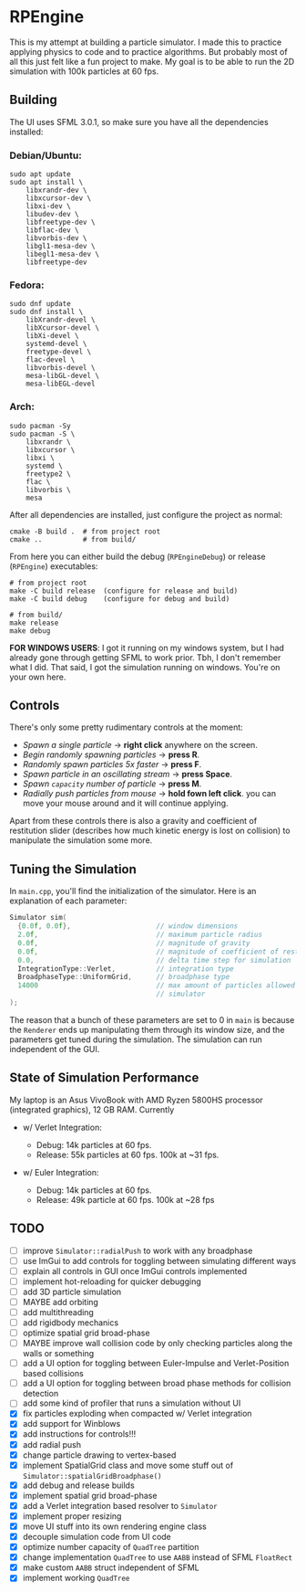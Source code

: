 # RPEngine

This is my attempt at building a particle simulator. I made this to practice
applying physics to code and to practice algorithms. But probably most of all
this just felt like a fun project to make. My goal is to be able to run the 2D
simulation with 100k particles at 60 fps.

## Building

The UI uses SFML 3.0.1, so make sure you have all the dependencies installed:

### Debian/Ubuntu:

```
sudo apt update
sudo apt install \
    libxrandr-dev \
    libxcursor-dev \
    libxi-dev \
    libudev-dev \
    libfreetype-dev \
    libflac-dev \
    libvorbis-dev \
    libgl1-mesa-dev \
    libegl1-mesa-dev \
    libfreetype-dev
```

### Fedora:

```
sudo dnf update
sudo dnf install \
    libXrandr-devel \
    libXcursor-devel \
    libXi-devel \
    systemd-devel \
    freetype-devel \
    flac-devel \
    libvorbis-devel \
    mesa-libGL-devel \
    mesa-libEGL-devel
```

### Arch:

```
sudo pacman -Sy
sudo pacman -S \
    libxrandr \
    libxcursor \
    libxi \
    systemd \
    freetype2 \
    flac \
    libvorbis \
    mesa
```

After all dependencies are installed, just configure the project as normal:

```
cmake -B build .  # from project root
cmake ..          # from build/
```

From here you can either build the debug (`RPEngineDebug`) or release
(`RPEngine`) executables:

```
# from project root
make -C build release  (configure for release and build)
make -C build debug    (configure for debug and build)

# from build/
make release
make debug
```

**FOR WINDOWS USERS**: I got it running on my windows system, but I had already
gone through getting SFML to work prior. Tbh, I don't remember what I did. That
said, I got the simulation running on windows. You're on your own here.

## Controls

There's only some pretty rudimentary controls at the moment:

- _Spawn a single particle_ -> **right click** anywhere on the screen.
- _Begin randomly spawning particles_ -> **press R**.
- _Randomly spawn particles 5x faster_ -> **press F**.
- _Spawn particle in an oscillating stream_ -> **press Space**.
- _Spawn `capacity` number of particle_ -> **press M**.
- _Radially push particles from mouse_ -> **hold fown left click**. you can move
  your mouse around and it will continue applying.

Apart from these controls there is also a gravity and coefficient of restitution
slider (describes how much kinetic energy is lost on collision) to manipulate
the simulation some more.

## Tuning the Simulation

In `main.cpp`, you'll find the initialization of the simulator. Here is an
explanation of each parameter:

```cpp
Simulator sim(
  {0.0f, 0.0f},                     // window dimensions
  2.0f,                             // maximum particle radius
  0.0f,                             // magnitude of gravity
  0.0f,                             // magnitude of coefficient of restitution
  0.0,                              // delta time step for simulation
  IntegrationType::Verlet,          // integration type
  BroadphaseType::UniformGrid,      // broadphase type
  14000                             // max amount of particles allowed in the
                                    // simulator
);
```

The reason that a bunch of these parameters are set to 0 in `main` is because
the `Renderer` ends up manipulating them through its window size, and the
parameters get tuned during the simulation. The simulation can run independent
of the GUI.

## State of Simulation Performance

My laptop is an Asus VivoBook with AMD Ryzen 5800HS processor (integrated
graphics), 12 GB RAM. Currently

- w/ Verlet Integration:

  - Debug: 14k particles at 60 fps.
  - Release: 55k particles at 60 fps. 100k at ~31 fps.

- w/ Euler Integration:

  - Debug: 14k particles at 60 fps.
  - Release: 49k particle at 60 fps. 100k at ~28 fps

## TODO

- [ ] improve `Simulator::radialPush` to work with any broadphase
- [ ] use ImGui to add controls for toggling between simulating different ways
- [ ] explain all controls in GUI once ImGui controls implemented
- [ ] implement hot-reloading for quicker debugging
- [ ] add 3D particle simulation
- [ ] MAYBE add orbiting
- [ ] add multithreading
- [ ] add rigidbody mechanics
- [ ] optimize spatial grid broad-phase
- [ ] MAYBE improve wall collision code by only checking particles along the
      walls or something
- [ ] add a UI option for toggling between Euler-Impulse and Verlet-Position
      based collisions
- [ ] add a UI option for toggling between broad phase methods for collision
      detection
- [ ] add some kind of profiler that runs a simulation without UI
- [x] fix particles exploding when compacted w/ Verlet integration
- [x] add support for Winblows
- [x] add instructions for controls!!!
- [x] add radial push
- [x] change particle drawing to vertex-based
- [x] implement SpatialGrid class and move some stuff out of
      `Simulator::spatialGridBroadphase()`
- [x] add debug and release builds
- [x] implement spatial grid broad-phase
- [x] add a Verlet integration based resolver to `Simulator`
- [x] implement proper resizing
- [x] move UI stuff into its own rendering engine class
- [x] decouple simulation code from UI code
- [x] optimize number capacity of `QuadTree` partition
- [x] change implementation `QuadTree` to use `AABB` instead of SFML `FloatRect`
- [x] make custom `AABB` struct independent of SFML
- [x] implement working `QuadTree`
